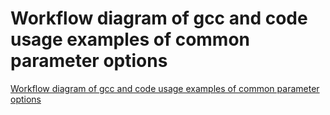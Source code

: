# Workflow diagram of gcc and code usage examples of common parameter options
[Workflow diagram of gcc and code usage examples of common parameter options](https://aiwithcloud.com/2022/09/15/workflow_diagram_of_gcc_and_code_usage_examples_of_common_parameter_options/)